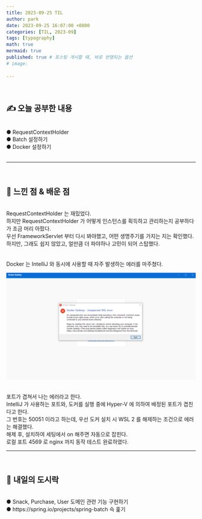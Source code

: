 ```yaml
---
title: 2023-09-25 TIL
author: park
date: 2023-09-25 16:07:00 +0800
categories: [TIL, 2023-09]
tags: [typography]
math: true
mermaid: true
published: true # 포스팅 개시할 때, 바로 반영되는 옵션
# image: 

---
```


<br>

## ✍ 오늘 공부한 내용

<br>
● RequestContextHolder<br>
● Batch 설정하기<br>
● Docker 설정하기<br>
<br>

---

<br>

## 🧠 느낀 점 & 배운 점 

<br>
RequestContextHolder 는 재밌었다.<br>
하지만 RequestContextHolder 가 어떻게 인스턴스를 획득하고 관리하는지 공부하다가 조금 머리 아팠다.<br>
우선 FrameworkServlet 부터 다시 봐야했고, 어떤 생명주기를 가지는 지는 확인했다.<br>
하지만, 그래도 쉽지 않았고, 얼만큼 더 파야하나 고민이 되어 스탑했다.<br>
<br>
<br>
Docker 는 IntelliJ 와 동시에 사용할 때 자주 발생하는 에러를 마주쳤다.<br>

![01](/assets/img/04.java/06.til/2023-09-25/01.png)<br>

<br>
포트가 겹쳐서 나는 에러라고 한다.<br>
IntelliJ 가 사용하는 포트와, 도커를 실행 중에 Hyper-V 에 의하여 배정된 포트가 겹친다고 한다.<br>
그 번호는 50051 이라고 하는데, 우선 도커 설치 시 WSL 2 를 해제하는 조건으로 에러는 해결했다.<br>
해제 후, 설치하여 세팅에서 on 해주면 자동으로 잡힌다.<br>
로컬 포트 4569 로 nginx 까지 동작 테스트 완료하였다.<br>



---

<br>

## 🍱 내일의 도시락

<br>
● Snack, Purchase, User 도메인 관련 기능 구현하기<br>
● https://spring.io/projects/spring-batch 슥 훑기<br>
<br>
<br>